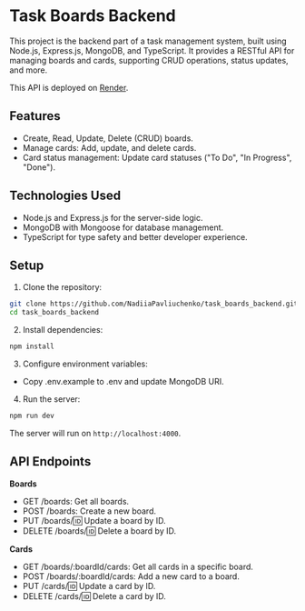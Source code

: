 # Task Boards Backend

This project is the backend part of a task management system, built using Node.js, Express.js, MongoDB, and TypeScript. It provides a RESTful API for managing boards and cards, supporting CRUD operations, status updates, and more.

This API is deployed on [Render](https://render.com/).

## Features

- Create, Read, Update, Delete (CRUD) boards.
- Manage cards: Add, update, and delete cards.
- Card status management: Update card statuses ("To Do", "In Progress", "Done").

## Technologies Used

- Node.js and Express.js for the server-side logic.
- MongoDB with Mongoose for database management.
- TypeScript for type safety and better developer experience.

## Setup

1. Clone the repository:

```bash
git clone https://github.com/NadiiaPavliuchenko/task_boards_backend.git
cd task_boards_backend
```

2. Install dependencies:

```bash
npm install
```

3. Configure environment variables:

- Copy .env.example to .env and update MongoDB URI.

4. Run the server:

```bash
npm run dev
```

The server will run on `http://localhost:4000`.

## API Endpoints

**Boards**

- GET /boards: Get all boards.
- POST /boards: Create a new board.
- PUT /boards/:id: Update a board by ID.
- DELETE /boards/:id: Delete a board by ID.

**Cards**

- GET /boards/:boardId/cards: Get all cards in a specific board.
- POST /boards/:boardId/cards: Add a new card to a board.
- PUT /cards/:id: Update a card by ID.
- DELETE /cards/:id: Delete a card by ID.
